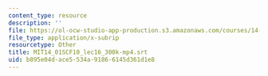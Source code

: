 ```yaml
---
content_type: resource
description: ''
file: https://ol-ocw-studio-app-production.s3.amazonaws.com/courses/14-01sc-principles-of-microeconomics-fall-2011/b895e04dace5534a91866145d361d1e8_MIT14_01SCF10_lec16_300k-mp4.vtt
file_type: application/x-subrip
resourcetype: Other
title: MIT14_01SCF10_lec16_300k-mp4.srt
uid: b895e04d-ace5-534a-9186-6145d361d1e8
---
```

